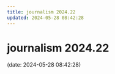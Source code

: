 ```yaml
---
title: journalism 2024.22
updated: 2024-05-28 08:42:28
---
```


# journalism 2024.22

(date: 2024-05-28 08:42:28)

